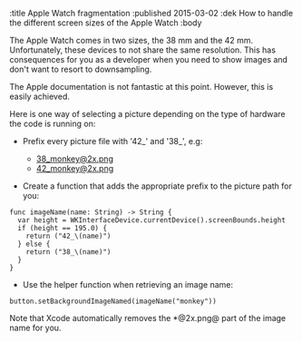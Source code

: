:title Apple Watch fragmentation
:published 2015-03-02
:dek How to handle the different screen sizes of the Apple Watch
:body

The Apple Watch comes in two sizes, the 38 mm and the 42 mm. Unfortunately, these devices to not share the same 
resolution. This has consequences for you as a developer when you need to show images and don't want to resort to
downsampling.

The Apple documentation is not fantastic at this point. However, this is easily achieved.

Here is one way of selecting a picture depending on the type of hardware the code is running on:

* Prefix every picture file with '42_' and '38_', e.g:

    * 38_monkey@2x.png
    * 42_monkey@2x.png

* Create a function that adds the appropriate prefix to the picture path for you:

```
func imageName(name: String) -> String {
  var height = WKInterfaceDevice.currentDevice().screenBounds.height
  if (height == 195.0) {
    return ("42_\(name)")
  } else {
    return ("38_\(name)")
  }
}
```

* Use the helper function when retrieving an image name:


```
button.setBackgroundImageNamed(imageName("monkey"))
```

Note that Xcode automatically removes the *@2x.png@ part of the image name for you.